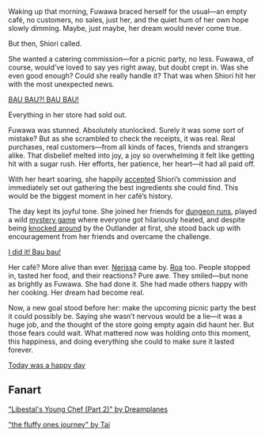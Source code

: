 Waking up that morning, Fuwawa braced herself for the usual—an empty café, no customers, no sales, just her, and the quiet hum of her own hope slowly dimming. Maybe, just maybe, her dream would never come true.

But then, Shiori called.

She wanted a catering commission—for a picnic party, no less. Fuwawa, of course, would’ve loved to say yes right away, but doubt crept in. Was she even good enough? Could she really handle it? That was when Shiori hit her with the most unexpected news.

[BAU BAU?! BAU BAU!](#embed:https://www.youtube.com/live/Yv3kKfGJUfI?si=0iZ1c9GCaj656Svv&t=546)

Everything in her store had sold out.

Fuwawa was stunned. Absolutely stunlocked. Surely it was some sort of mistake? But as she scrambled to check the receipts, it was real. Real purchases, real customers—from all kinds of faces, friends and strangers alike. That disbelief melted into joy, a joy so overwhelming it felt like getting hit with a sugar rush. Her efforts, her patience, her heart—it had all paid off.

With her heart soaring, she happily [accepted](https://www.youtube.com/live/Yv3kKfGJUfI?si=vtoeq8O8RAHIIn9a&t=887) Shiori’s commission and immediately set out gathering the best ingredients she could find. This would be the biggest moment in her café’s history.

The day kept its joyful tone. She joined her friends for [dungeon runs](https://www.youtube.com/live/Yv3kKfGJUfI?si=6WRoJPkQV_34PHWe&t=3259), played a wild [mystery game](https://www.youtube.com/live/Yv3kKfGJUfI?si=yz34Cw6rxpyzXVRi&t=6291) where everyone got hilariously heated, and despite being [knocked around](https://www.youtube.com/live/Yv3kKfGJUfI?si=lhXHVG9PyhL9_hd_&t=5287) by the Outlander at first, she stood back up with encouragement from her friends and overcame the challenge.

[I did it! Bau bau!](#embed:https://www.youtube.com/live/Yv3kKfGJUfI?si=J7AgJaCwtGngdO_V&t=8749)

Her café? More alive than ever. [Nerissa](https://www.youtube.com/live/Yv3kKfGJUfI?si=2g7ner4_pbuOL_J3&t=1272) came by. [Roa](https://www.youtube.com/live/Yv3kKfGJUfI?si=NIle8EZXYAiU15j8&t=9888) too. People stopped in, tasted her food, and their reactions? Pure awe. They smiled—but none as brightly as Fuwawa. She had done it. She had made others happy with her cooking. Her dream had become real.

Now, a new goal stood before her: make the upcoming picnic party the best it could possibly be. Saying she wasn’t nervous would be a lie—it was a huge job, and the thought of the store going empty again did haunt her. But those fears could wait. What mattered now was holding onto this moment, this happiness, and doing everything she could to make sure it lasted forever.

[Today was a happy day](#embed:https://www.youtube.com/live/Yv3kKfGJUfI?si=38SXUkohf-G30Q0v&t=12153)

## Fanart

["Libestal's Young Chef (Part 2)" by Dreamplanes](https://x.com/Dreamplanes256/status/1922931113174917132)

<!-- shiori -->

["the fluffy ones journey" by Tai](https://x.com/tchailune/status/1921440727466217479)
